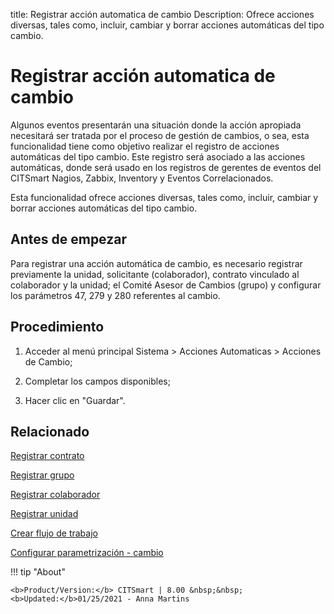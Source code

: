title: Registrar acción automatica de cambio
Description: Ofrece acciones diversas, tales como, incluir, cambiar y borrar acciones automáticas del tipo cambio.
# Registrar acción automatica de cambio


Algunos eventos presentarán una situación donde la acción apropiada necesitará
ser tratada por el proceso de gestión de cambios, o sea, esta funcionalidad
tiene como objetivo realizar el registro de acciones automáticas del tipo
cambio. Este registro será asociado a las acciones automáticas, donde será usado
en los registros de gerentes de eventos del CITSmart Nagios, Zabbix, Inventory y
Eventos Correlacionados.

Esta funcionalidad ofrece acciones diversas, tales como, incluir, cambiar y
borrar acciones automáticas del tipo cambio.

Antes de empezar
--------------------

Para registrar una acción automática de cambio, es necesario registrar
previamente la unidad, solicitante (colaborador), contrato vinculado al
colaborador y la unidad; el Comité Asesor de Cambios (grupo) y configurar los parámetros
47, 279 y 280 referentes al cambio.

Procedimiento
-----------------

1.  Acceder al menú principal Sistema \> Acciones Automaticas \> Acciones de
    Cambio;

2.  Completar los campos disponibles;

3.  Hacer clic en "Guardar".




Relacionado
-------

[Registrar contrato](/es-es/citsmart-platform-8/additional-features/contract-management/use/register-contract.html)

[Registrar grupo](/es-es/citsmart-platform-8/initial-settings/access-settings/user/register-groups.html)

[Registrar colaborador](/es-es/citsmart-platform-8/initial-settings/access-settings/user/register-employee.html)

[Registrar unidad](/es-es/citsmart-platform-8/platform-administration/region-and-language/register-unit.html)

[Crear flujo de trabajo](/es-es/citsmart-platform-8/workflow/use/create-flow.html)

[Configurar parametrización - cambio](/es-es/citsmart-platform-8/platform-administration/parameters-list/configure-parametrization-change.html)

!!! tip "About"

    <b>Product/Version:</b> CITSmart | 8.00 &nbsp;&nbsp;
    <b>Updated:</b>01/25/2021 - Anna Martins

